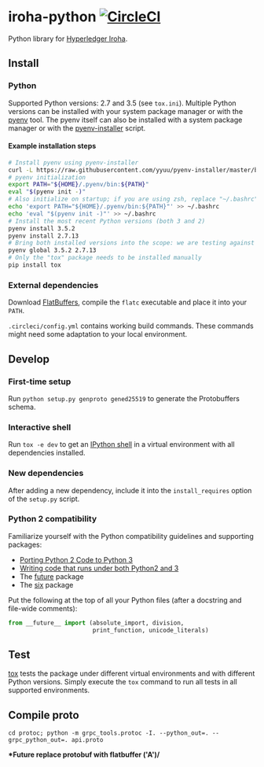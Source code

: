 # iroha-python [![CircleCI](https://img.shields.io/circleci/project/github/hyperledger/iroha-python/master.svg)](https://circleci.com/gh/hyperledger/iroha-python/tree/master)

Python library for [Hyperledger Iroha](https://github.com/hyperledger/iroha).

## Install

### Python

Supported Python versions: 2.7 and 3.5 (see `tox.ini`).
Multiple Python versions can be installed with your system package manager or with the [pyenv](https://github.com/pyenv/pyenv) tool.
The pyenv itself can also be installed with a system package manager or with the [pyenv-installer](https://github.com/pyenv/pyenv-installer) script.

#### Example installation steps

```sh
# Install pyenv using pyenv-installer
curl -L https://raw.githubusercontent.com/yyuu/pyenv-installer/master/bin/pyenv-installer | bash
# pyenv initialization
export PATH="${HOME}/.pyenv/bin:${PATH}"
eval "$(pyenv init -)"
# Also initialize on startup; if you are using zsh, replace "~/.bashrc" with "~/.zshrc"
echo 'export PATH="${HOME}/.pyenv/bin:${PATH}"' >> ~/.bashrc
echo 'eval "$(pyenv init -)"' >> ~/.bashrc
# Install the most recent Python versions (both 3 and 2)
pyenv install 3.5.2
pyenv install 2.7.13
# Bring both installed versions into the scope: we are testing against both versions
pyenv global 3.5.2 2.7.13
# Only the "tox" package needs to be installed manually
pip install tox
```

### External dependencies

Download [FlatBuffers](https://github.com/google/flatbuffers), compile the `flatc` executable and place it into your `PATH`.

`.circleci/config.yml` contains working build commands.
These commands might need some adaptation to your local environment.

## Develop

### First-time setup

Run `python setup.py genproto gened25519` to generate the Protobuffers schema.

### Interactive shell

Run `tox -e dev` to get an [IPython shell](https://ipython.org/) in a virtual environment with all dependencies installed.

### New dependencies

After adding a new dependency, include it into the `install_requires` option of the `setup.py` script.

### Python 2 compatibility

Familiarize yourself with the Python compatibility guidelines and supporting packages:

* [Porting Python 2 Code to Python 3](https://docs.python.org/3/howto/pyporting.html)
* [Writing code that runs under both Python2 and 3](https://wiki.python.org/moin/PortingToPy3k/BilingualQuickRef)
* The [future](http://python-future.org) package
* The [six](http://pythonhosted.org/six) package

Put the following at the top of all your Python files (after a docstring and file-wide comments):

```python
from __future__ import (absolute_import, division,
                        print_function, unicode_literals)
```

## Test

[tox](http://tox.readthedocs.io) tests the package under different virtual environments and with different Python versions.
Simply execute the `tox` command to run all tests in all supported environments.

## Compile proto
```
cd protoc; python -m grpc_tools.protoc -I. --python_out=. --grpc_python_out=. api.proto
```

**\*Future replace protobuf with flatbuffer \('A')/**
